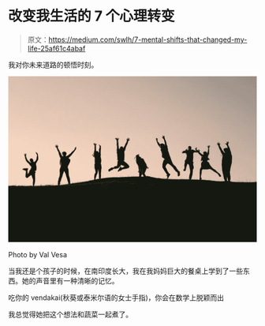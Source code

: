 # 改变我生活的 7 个心理转变

> 原文：<https://medium.com/swlh/7-mental-shifts-that-changed-my-life-25af61c4abaf>

我对你未来道路的顿悟时刻。

![](img/8a312311fa1a5b5839f6b40ecabc6275.png)

Photo by Val Vesa

当我还是个孩子的时候，在南印度长大，我在我妈妈巨大的餐桌上学到了一些东西。她的声音里有一种清晰的记忆。

吃你的 vendakai(秋葵或泰米尔语的女士手指)，你会在数学上脱颖而出

我总觉得她把这个想法和蔬菜一起煮了。